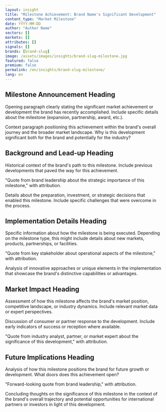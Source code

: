 ```yaml
---
layout: insight
title: "Milestone Achievement: Brand Name's Significant Development"
content_type: "Market Milestone"
date: YYYY-MM-DD
author: "Author Name"
sectors: []
markets: []
attributes: []
signals: []
brands: [brand-slug]
image: /assets/images/insights/brand-slug-milestone.jpg
featured: false
premium: false
permalink: /en/insights/brand-slug-milestone/
lang: en
---
```


## Milestone Announcement Heading

Opening paragraph clearly stating the significant market achievement or development the brand has recently accomplished. Include specific details about the milestone (expansion, partnership, award, etc.).

Context paragraph positioning this achievement within the brand's overall journey and the broader market landscape. Why is this development significant both for the brand and potentially for the industry?

## Background and Lead-up Heading

Historical context of the brand's path to this milestone. Include previous developments that paved the way for this achievement.

"Quote from brand leadership about the strategic importance of this milestone," with attribution.

Details about the preparation, investment, or strategic decisions that enabled this milestone. Include specific challenges that were overcome in the process.

## Implementation Details Heading

Specific information about how the milestone is being executed. Depending on the milestone type, this might include details about new markets, products, partnerships, or facilities.

"Quote from key stakeholder about operational aspects of the milestone," with attribution.

Analysis of innovative approaches or unique elements in the implementation that showcase the brand's distinctive capabilities or advantages.

## Market Impact Heading

Assessment of how this milestone affects the brand's market position, competitive landscape, or industry dynamics. Include relevant market data or expert perspectives.

Discussion of consumer or partner response to the development. Include early indicators of success or reception where available.

"Quote from industry analyst, partner, or market expert about the significance of this development," with attribution.

## Future Implications Heading

Analysis of how this milestone positions the brand for future growth or development. What doors does this achievement open?

"Forward-looking quote from brand leadership," with attribution.

Concluding thoughts on the significance of this milestone in the context of the brand's overall trajectory and potential opportunities for international partners or investors in light of this development.